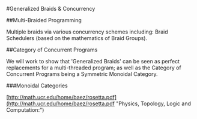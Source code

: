 #Generalized Braids & Concurrency

##Multi-Braided Programming

Multiple braids via  various concurrency schemes including: Braid Schedulers (based on the mathematics of Braid Groups).



##Category of Concurrent Programs

We will work to show that 'Generalized Braids' can be seen as perfect replacements for a multi-threaded program; as well as the Category of Concurrent Programs being a Symmetric Monoidal Category.

###Monoidal Categories

[http://math.ucr.edu/home/baez/rosetta.pdf](http://math.ucr.edu/home/baez/rosetta.pdf "Physics, Topology, Logic and Computation:")
